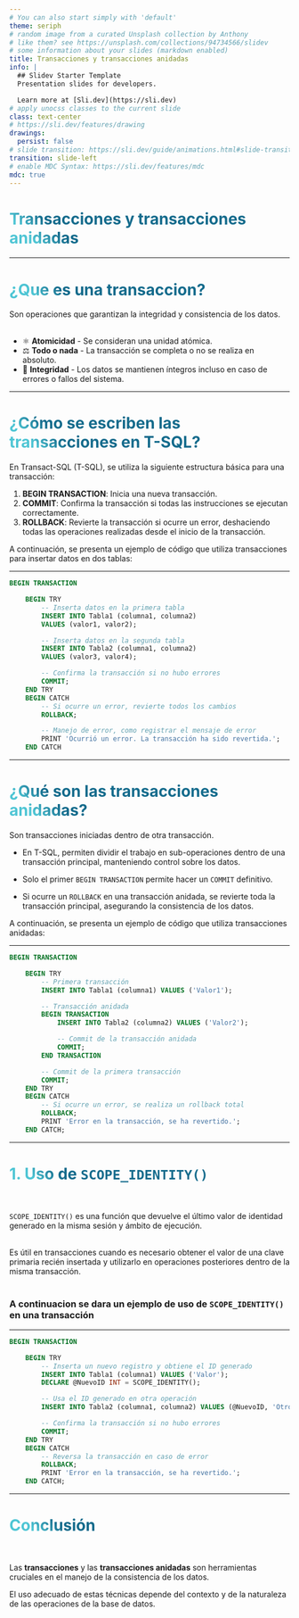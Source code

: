 ```yaml
---
# You can also start simply with 'default'
theme: seriph
# random image from a curated Unsplash collection by Anthony
# like them? see https://unsplash.com/collections/94734566/slidev
# some information about your slides (markdown enabled)
title: Transacciones y transacciones anidadas
info: |
  ## Slidev Starter Template
  Presentation slides for developers.

  Learn more at [Sli.dev](https://sli.dev)
# apply unocss classes to the current slide
class: text-center
# https://sli.dev/features/drawing
drawings:
  persist: false
# slide transition: https://sli.dev/guide/animations.html#slide-transitions
transition: slide-left
# enable MDC Syntax: https://sli.dev/features/mdc
mdc: true
---
```


# Transacciones y transacciones anidadas

---

# ¿Que es una transaccion?

Son operaciones que garantizan la integridad y consistencia de los datos.
<br/>
<br/>

- ⚛ **Atomicidad** - Se consideran una unidad atómica.
  <br/>
- ⚖ **Todo o nada** - La transacción se completa o no se realiza en absoluto.
  <br/>
- 🧠 **Integridad** - Los datos se mantienen íntegros incluso en caso de errores o fallos del sistema.

<!--
You can have `style` tag in markdown to override the style for the current page.
Learn more: https://sli.dev/features/slide-scope-style
-->

<style>
h1 {
  background-color: #2B90B6;
  background-image: linear-gradient(45deg, #4EC5D4 10%, #146b8c 20%);
  background-size: 100%;
  -webkit-background-clip: text;
  -moz-background-clip: text;
  -webkit-text-fill-color: transparent;
  -moz-text-fill-color: transparent;
}
</style>

<!--
Here is another comment.
-->

---

# ¿Cómo se escriben las transacciones en T-SQL?

En Transact-SQL (T-SQL), se utiliza la siguiente estructura básica para una transacción:

1. **BEGIN TRANSACTION**: Inicia una nueva transacción.
2. **COMMIT**: Confirma la transacción si todas las instrucciones se ejecutan correctamente.
3. **ROLLBACK**: Revierte la transacción si ocurre un error, deshaciendo todas las operaciones realizadas desde el inicio de la transacción.

A continuación, se presenta un ejemplo de código que utiliza transacciones para insertar datos en dos tablas:

---

```sql {all|1|3,14,15,21|4-13|16-20|all} twoslash
BEGIN TRANSACTION

    BEGIN TRY
        -- Inserta datos en la primera tabla
        INSERT INTO Tabla1 (columna1, columna2)
        VALUES (valor1, valor2);

        -- Inserta datos en la segunda tabla
        INSERT INTO Tabla2 (columna1, columna2)
        VALUES (valor3, valor4);

        -- Confirma la transacción si no hubo errores
        COMMIT;
    END TRY
    BEGIN CATCH
        -- Si ocurre un error, revierte todos los cambios
        ROLLBACK;

        -- Manejo de error, como registrar el mensaje de error
        PRINT 'Ocurrió un error. La transacción ha sido revertida.';
    END CATCH
```

---

# ¿Qué son las transacciones anidadas?

Son transacciones iniciadas dentro de otra transacción.

- En T-SQL, permiten dividir el trabajo en sub-operaciones dentro de una transacción principal, manteniendo control sobre los datos.

- Solo el primer <code>BEGIN TRANSACTION</code> permite hacer un <code>COMMIT</code> definitivo.

- Si ocurre un <code>ROLLBACK</code> en una transacción anidada, se revierte toda la transacción principal, asegurando la consistencia de los datos.

A continuación, se presenta un ejemplo de código que utiliza transacciones anidadas:

---

```sql {all|1|1-6,14-22|7-13|all} twoslash
BEGIN TRANSACTION

    BEGIN TRY
        -- Primera transacción
        INSERT INTO Tabla1 (columna1) VALUES ('Valor1');

        -- Transacción anidada
        BEGIN TRANSACTION
            INSERT INTO Tabla2 (columna2) VALUES ('Valor2');

            -- Commit de la transacción anidada
            COMMIT;
        END TRANSACTION

        -- Commit de la primera transacción
        COMMIT;
    END TRY
    BEGIN CATCH
        -- Si ocurre un error, se realiza un rollback total
        ROLLBACK;
        PRINT 'Error en la transacción, se ha revertido.';
    END CATCH;
```

---

# 1. Uso de `SCOPE_IDENTITY()`

<br/>

<code>SCOPE_IDENTITY()</code> es una función que devuelve el último valor de identidad generado en la misma sesión y ámbito de ejecución.
<br/>
<br/>

Es útil en transacciones cuando es necesario obtener el valor de una clave primaria recién insertada y utilizarlo en operaciones posteriores dentro de la misma transacción.
<br/>
<br/>

### A continuacion se dara un ejemplo de uso de <code>SCOPE_IDENTITY()</code> en una transacción

---

```sql {all|4,5|6|8,9|all} twoslash
BEGIN TRANSACTION

    BEGIN TRY
        -- Inserta un nuevo registro y obtiene el ID generado
        INSERT INTO Tabla1 (columna1) VALUES ('Valor');
        DECLARE @NuevoID INT = SCOPE_IDENTITY();

        -- Usa el ID generado en otra operación
        INSERT INTO Tabla2 (columna1, columna2) VALUES (@NuevoID, 'Otro Valor');

        -- Confirma la transacción si no hubo errores
        COMMIT;
    END TRY
    BEGIN CATCH
        -- Reversa la transacción en caso de error
        ROLLBACK;
        PRINT 'Error en la transacción, se ha revertido.';
    END CATCH;
```

---

# Conclusión

<br/>

Las **transacciones** y las **transacciones anidadas** son herramientas cruciales en el manejo de la consistencia de los datos.

El uso adecuado de estas técnicas depende del contexto y de la naturaleza de las operaciones de la base de datos.
